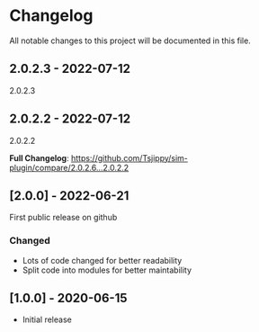 # Changelog

All notable changes to this project will be documented in this file.

## 2.0.2.3 - 2022-07-12

2.0.2.3

## 2.0.2.2 - 2022-07-12

2.0.2.2

**Full Changelog**: https://github.com/Tsjippy/sim-plugin/compare/2.0.2.6...2.0.2.2

## [2.0.0] - 2022-06-21

First public release on github

### Changed

- Lots of code changed for better readability
- Split code into modules for better maintability

## [1.0.0] - 2020-06-15

- Initial release

